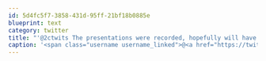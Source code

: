```yaml
---
id: 5d4fc5f7-3858-431d-95ff-21bf18b0885e
blueprint: text
category: twitter
title: "'@2ctwits The presentations were recorded, hopefully will have some video posted soon."
caption: '<span class="username username_linked">@<a href="https://twitter.com/2ctwits" title="I. S.">2ctwits</a></span> The presentations were recorded, hopefully will have some video posted soon.'
---
```


